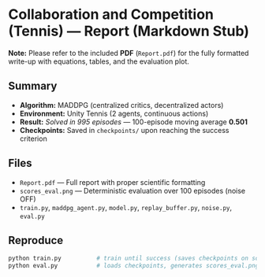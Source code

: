 # Collaboration and Competition (Tennis) — Report (Markdown Stub)

**Note:** Please refer to the included **PDF** (`Report.pdf`) for the fully formatted write-up with equations, tables, and the evaluation plot.

## Summary
- **Algorithm:** MADDPG (centralized critics, decentralized actors)
- **Environment:** Unity Tennis (2 agents, continuous actions)
- **Result:** *Solved in 995 episodes* — 100-episode moving average **0.501**
- **Checkpoints:** Saved in `checkpoints/` upon reaching the success criterion

## Files
- `Report.pdf` — Full report with proper scientific formatting
- `scores_eval.png` — Deterministic evaluation over 100 episodes (noise OFF)
- `train.py`, `maddpg_agent.py`, `model.py`, `replay_buffer.py`, `noise.py`, `eval.py`

## Reproduce
```bash
python train.py          # train until success (saves checkpoints on solve)
python eval.py           # loads checkpoints, generates scores_eval.png
